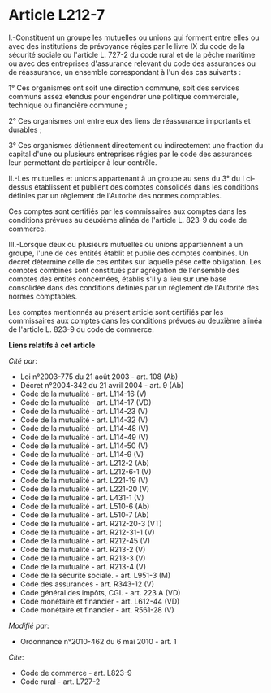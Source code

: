 # Article L212-7

I.-Constituent un groupe les mutuelles ou unions qui forment entre elles ou avec des institutions de prévoyance régies par le
livre IX du code de la sécurité sociale ou l'article L. 727-2 du code rural et de la pêche maritime ou avec des entreprises
d'assurance relevant du code des assurances ou de réassurance, un ensemble correspondant à l'un des cas suivants : 

1° Ces organismes ont soit une direction commune, soit des services communs assez étendus pour engendrer une politique
commerciale, technique ou financière commune ; 

2° Ces organismes ont entre eux des liens de réassurance importants et durables ; 

3° Ces organismes détiennent directement ou indirectement une fraction du capital d'une ou plusieurs entreprises régies par
le code des assurances leur permettant de participer à leur contrôle. 

II.-Les mutuelles et unions appartenant à un groupe au sens du 3° du I ci-dessus établissent et publient des comptes
consolidés dans les conditions définies par un règlement de l'Autorité des normes comptables. 

Ces comptes sont certifiés par les commissaires aux comptes dans les conditions prévues au deuxième alinéa de l'article L.
823-9 du code de commerce. 

III.-Lorsque deux ou plusieurs mutuelles ou unions appartiennent à un groupe, l'une de ces entités établit et publie des
comptes combinés. Un décret détermine celle de ces entités sur laquelle pèse cette obligation. Les comptes combinés sont
constitués par agrégation de l'ensemble des comptes des entités concernées, établis s'il y a lieu sur une base consolidée
dans des conditions définies par un règlement de l'Autorité des normes comptables. 

Les comptes mentionnés au présent article sont certifiés par les commissaires aux comptes dans les conditions prévues au
deuxième alinéa de l'article L. 823-9 du code de commerce.

**Liens relatifs à cet article**

_Cité par_:

  - Loi n°2003-775 du 21 août 2003 - art. 108 (Ab)
  - Décret n°2004-342 du 21 avril 2004 - art. 9 (Ab)
  - Code de la mutualité - art. L114-16 (V)
  - Code de la mutualité - art. L114-17 (VD)
  - Code de la mutualité - art. L114-23 (V)
  - Code de la mutualité - art. L114-32 (V)
  - Code de la mutualité - art. L114-48 (V)
  - Code de la mutualité - art. L114-49 (V)
  - Code de la mutualité - art. L114-50 (V)
  - Code de la mutualité - art. L114-9 (V)
  - Code de la mutualité - art. L212-2 (Ab)
  - Code de la mutualité - art. L212-6-1 (V)
  - Code de la mutualité - art. L221-19 (V)
  - Code de la mutualité - art. L221-20 (V)
  - Code de la mutualité - art. L431-1 (V)
  - Code de la mutualité - art. L510-6 (Ab)
  - Code de la mutualité - art. L510-7 (Ab)
  - Code de la mutualité - art. R212-20-3 (VT)
  - Code de la mutualité - art. R212-31-1 (V)
  - Code de la mutualité - art. R212-45 (V)
  - Code de la mutualité - art. R213-2 (V)
  - Code de la mutualité - art. R213-3 (V)
  - Code de la mutualité - art. R213-4 (V)
  - Code de la sécurité sociale. - art. L951-3 (M)
  - Code des assurances - art. R343-12 (V)
  - Code général des impôts, CGI. - art. 223 A (VD)
  - Code monétaire et financier - art. L612-44 (VD)
  - Code monétaire et financier - art. R561-28 (V)

_Modifié par_:

  - Ordonnance n°2010-462 du 6 mai 2010 - art. 1

_Cite_:

  - Code de commerce - art. L823-9
  - Code rural - art. L727-2
